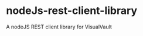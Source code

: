 nodeJs-rest-client-library
==========================

A nodeJS REST client library for VisualVault
